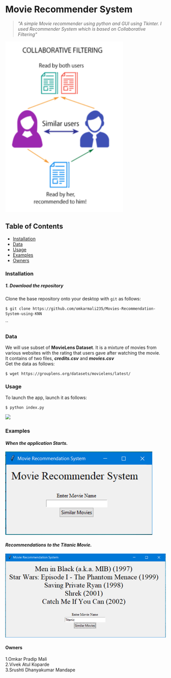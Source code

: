 # Movie Recommender System
> *"A simple Movie recommender using python and GUI using Tkinter. I used Recommender System which is based on Collaborative Filtering"*

![](/CollaborativeFiltering.png)
## Table of Contents
* [Installation](#installation)
* [Data](#data)
* [Usage](#usage)
* [Examples](#examples)
* [Owners](#Owners)

### Installation
##### 1. Download the repository

Clone the base repository onto your desktop with `git` as follows:
```console
$ git clone https://github.com/omkarmali235/Movies-Recommendation-System-using-KNN
```

``

### Data 

We will use subset of **MovieLens Dataset**. It is a mixture of movies from various websites with the rating that users gave after watching the movie.<br>
It contains of two files, ***credits.csv*** and ***movies.csv***<br> 
Get the data as follows: 

```console
$ wget https://grouplens.org/datasets/movielens/latest/

```

### Usage

To launch the app, launch it as follows:

```console
$ python index.py
```
![](/Screenshots/GUI.png)

### Examples
#### *When the application Starts.*
![](/FirstWindow.png)


#### *Recommendations to the Titanic Movie.*
![](/Reccomendation.png)

#### Owners
 1.Omkar Pradip Mali<br>
 2.Vivek Atul Koparde <br>
 3.Srushti Dhanyakumar Mandape 
